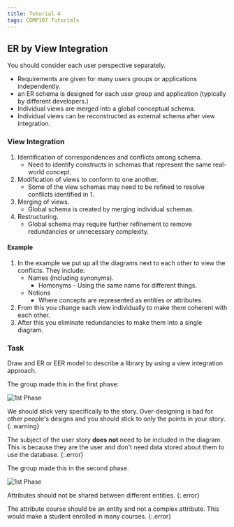 ```yaml
---
title: Tutorial 4
tags: COMP107 Tutorials
---
```


## ER by View Integration

You should consider each user perspective separately.

* Requirements are given for many users groups or applications independently.
* an ER schema is designed  for each user group and application (typically by different developers.)
* Individual views are merged into a global conceptual schema.
* Individual views can be reconstructed as external schema after view integration.

### View Integration

1. Identification of correspondences and conflicts among schema.
	* Need to identify constructs in schemas that represent the same real-world concept.
1. Modification of views to conform to one another.
	* Some of the view schemas may need to be refined to resolve conflicts identified in 1.
1. Merging of views.
	* Global schema is created by merging individual schemas.
1. Restructuring.
	* Global schema may require further refinement to remove redundancies or unnecessary complexity.

#### Example
1. In the example we put up all the diagrams next to each other to view the conflicts. They include:
	* Names (including synonyms).
		* Homonyms - Using the same name for different things.
	* Notions
		* Where concepts are represented as entities or attributes.	
1. From this you change each view individually to make them coherent with each other.
1. After this you eliminate redundancies to make them into a single diagram.

### Task
Draw and ER or EER model to describe a library by using a view integration approach.

The group made this in the first phase:

![1st Phase]({{site.baseurl}}/assets/comp107/tutorials/2020-11-27-1-1.svg)

We should stick very specifically to the story. Over-designing is bad for other people's designs and you should stick to only the points in your story.
{:.warning}

The subject of the user story **does not** need to be included in the diagram. This is because they are the user and don't need data stored about them to use the database.
{:.error}

The group made this in the second phase.

![1st Phase]({{site.baseurl}}/assets/comp107/tutorials/2020-11-27-1-2.svg)

Attributes should not be shared between different entities.
{:.error}

The attribute course should be an entity and not a complex attribute. This would make a student enrolled in many courses.
{:.error}